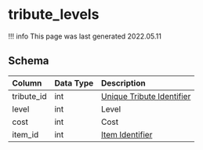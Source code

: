 # tribute_levels

!!! info
	This page was last generated 2022.05.11

## Schema

| Column | Data Type | Description |
| :--- | :--- | :--- |
| tribute_id | int | [Unique Tribute Identifier](tributes.md) |
| level | int | Level |
| cost | int | Cost |
| item_id | int | [Item Identifier](../../schema/items/items.md) |

